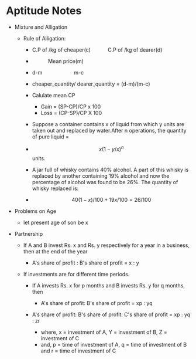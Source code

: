 # Aptitude Notes

* Mixture and Alligation
  * Rule of Alligation:
    * C.P of /kg of cheaper(c) $~~~~~~~~~~$ C.P of /kg of dearer(d)
    * $~~~~~~~~~~$ Mean price(m) $~~~~~~~~~~$
    * d-m $~~~~~~~~~~~~~~~~~~~~$ m-c
    
    *   cheaper_quantity/ dearer_quantity = (d-m)/(m-c)

    * Calulate mean CP
      * Gain = (SP-CP)/CP x 100
      * Loss = (CP-SP)/CP X 100


    * Suppose a container contains x of liquid from which y units are taken out and replaced by water.After n operations, the quantity of pure liquid = 
    * $$x (1 - y/x)^n$$ units.

    * A jar full of whisky contains 40% alcohol. A part of this whisky is replaced by another containing 19% alcohol and now the percentage of alcohol was found to be 26%. The quantity of whisky replaced is: 
    * $$40(1-x)/100+19x/100 = 26/100$$
  

* Problems on Age
  * let present age of son be x

* Partnership
  * If A and B invest Rs. x and Rs. y respectively for a year in a business, then at the end of the year
    * A's share of profit : B's share of profit = x : y

  * If investments are for different time periods.
    * If A invests Rs. x for p months and B invests Rs. y for q months, then
      * A's share of profit: B's share of profit = xp : yq    
       
    * A's share of profit: B's share of profit: C's share of profit = xp : yq : zr
      * where, x = investment of A, Y = investment of B, Z = investment of C
      * and, p = time of investment of A, q = time of investment of B and r = time of investment of C
         
